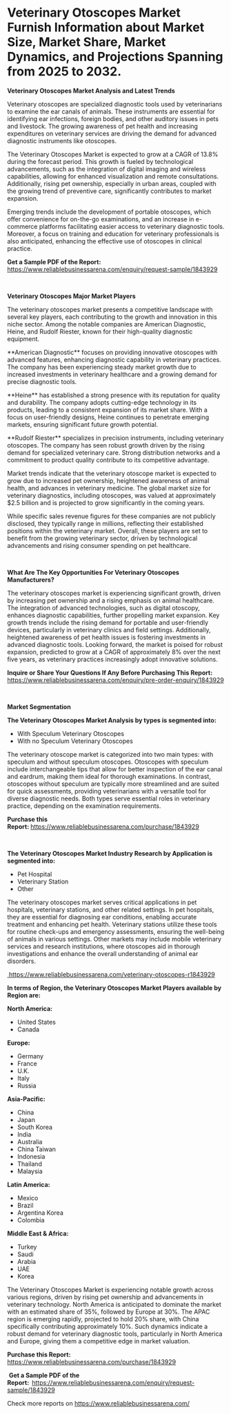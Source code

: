 <p><h1>Veterinary Otoscopes Market Furnish Information about Market Size, Market Share, Market Dynamics, and Projections Spanning from 2025 to 2032.</h1></p><p><strong>Veterinary Otoscopes Market Analysis and Latest Trends</strong></p>
<p><p>Veterinary otoscopes are specialized diagnostic tools used by veterinarians to examine the ear canals of animals. These instruments are essential for identifying ear infections, foreign bodies, and other auditory issues in pets and livestock. The growing awareness of pet health and increasing expenditures on veterinary services are driving the demand for advanced diagnostic instruments like otoscopes.</p><p>The Veterinary Otoscopes Market is expected to grow at a CAGR of 13.8% during the forecast period. This growth is fueled by technological advancements, such as the integration of digital imaging and wireless capabilities, allowing for enhanced visualization and remote consultations. Additionally, rising pet ownership, especially in urban areas, coupled with the growing trend of preventive care, significantly contributes to market expansion. </p><p>Emerging trends include the development of portable otoscopes, which offer convenience for on-the-go examinations, and an increase in e-commerce platforms facilitating easier access to veterinary diagnostic tools. Moreover, a focus on training and education for veterinary professionals is also anticipated, enhancing the effective use of otoscopes in clinical practice.</p></p>
<p><strong>Get a Sample PDF of the Report:&nbsp;</strong> <a href="https://www.reliablebusinessarena.com/enquiry/request-sample/1843929?utm_campaign=2133&utm_medium=2&utm_source=Github&utm_content=ia&utm_term=03032025&utm_id=veterinary-otoscopes">https://www.reliablebusinessarena.com/enquiry/request-sample/1843929</a></p>
<p>&nbsp;</p>
<p><strong>Veterinary Otoscopes Major Market Players</strong></p>
<p><p>The veterinary otoscopes market presents a competitive landscape with several key players, each contributing to the growth and innovation in this niche sector. Among the notable companies are American Diagnostic, Heine, and Rudolf Riester, known for their high-quality diagnostic equipment.</p><p>**American Diagnostic** focuses on providing innovative otoscopes with advanced features, enhancing diagnostic capability in veterinary practices. The company has been experiencing steady market growth due to increased investments in veterinary healthcare and a growing demand for precise diagnostic tools.</p><p>**Heine** has established a strong presence with its reputation for quality and durability. The company adopts cutting-edge technology in its products, leading to a consistent expansion of its market share. With a focus on user-friendly designs, Heine continues to penetrate emerging markets, ensuring significant future growth potential.</p><p>**Rudolf Riester** specializes in precision instruments, including veterinary otoscopes. The company has seen robust growth driven by the rising demand for specialized veterinary care. Strong distribution networks and a commitment to product quality contribute to its competitive advantage.</p><p>Market trends indicate that the veterinary otoscope market is expected to grow due to increased pet ownership, heightened awareness of animal health, and advances in veterinary medicine. The global market size for veterinary diagnostics, including otoscopes, was valued at approximately $2.5 billion and is projected to grow significantly in the coming years.</p><p>While specific sales revenue figures for these companies are not publicly disclosed, they typically range in millions, reflecting their established positions within the veterinary market. Overall, these players are set to benefit from the growing veterinary sector, driven by technological advancements and rising consumer spending on pet healthcare.</p></p>
<p>&nbsp;</p>
<p><strong>What Are The Key Opportunities For Veterinary Otoscopes Manufacturers?</strong></p>
<p><p>The veterinary otoscopes market is experiencing significant growth, driven by increasing pet ownership and a rising emphasis on animal healthcare. The integration of advanced technologies, such as digital otoscopy, enhances diagnostic capabilities, further propelling market expansion. Key growth trends include the rising demand for portable and user-friendly devices, particularly in veterinary clinics and field settings. Additionally, heightened awareness of pet health issues is fostering investments in advanced diagnostic tools. Looking forward, the market is poised for robust expansion, predicted to grow at a CAGR of approximately 8% over the next five years, as veterinary practices increasingly adopt innovative solutions.</p></p>
<p><strong>Inquire or Share Your Questions If Any Before Purchasing This Report:</strong> <a href="https://www.reliablebusinessarena.com/enquiry/pre-order-enquiry/1843929?utm_campaign=2133&utm_medium=2&utm_source=Github&utm_content=ia&utm_term=03032025&utm_id=veterinary-otoscopes">https://www.reliablebusinessarena.com/enquiry/pre-order-enquiry/1843929</a></p>
<p>&nbsp;</p>
<p><strong>Market Segmentation</strong></p>
<p><strong>The Veterinary Otoscopes Market Analysis by types is segmented into:</strong></p>
<p><ul><li>With Speculum Veterinary Otoscopes</li><li>With no Speculum Veterinary Otoscopes</li></ul></p>
<p><p>The veterinary otoscope market is categorized into two main types: with speculum and without speculum otoscopes. Otoscopes with speculum include interchangeable tips that allow for better inspection of the ear canal and eardrum, making them ideal for thorough examinations. In contrast, otoscopes without speculum are typically more streamlined and are suited for quick assessments, providing veterinarians with a versatile tool for diverse diagnostic needs. Both types serve essential roles in veterinary practice, depending on the examination requirements.</p></p>
<p><strong>Purchase this Report:&nbsp;</strong><a href="https://www.reliablebusinessarena.com/purchase/1843929?utm_campaign=2133&utm_medium=2&utm_source=Github&utm_content=ia&utm_term=03032025&utm_id=veterinary-otoscopes">https://www.reliablebusinessarena.com/purchase/1843929</a></p>
<p>&nbsp;</p>
<p><strong>The Veterinary Otoscopes Market Industry Research by Application is segmented into:</strong></p>
<p><ul><li>Pet Hospital</li><li>Veterinary Station</li><li>Other</li></ul></p>
<p><p>The veterinary otoscopes market serves critical applications in pet hospitals, veterinary stations, and other related settings. In pet hospitals, they are essential for diagnosing ear conditions, enabling accurate treatment and enhancing pet health. Veterinary stations utilize these tools for routine check-ups and emergency assessments, ensuring the well-being of animals in various settings. Other markets may include mobile veterinary services and research institutions, where otoscopes aid in thorough investigations and enhance the overall understanding of animal ear disorders.</p></p>
<p><a href="https://www.reliablebusinessarena.com/veterinary-otoscopes-r1843929?utm_campaign=2133&utm_medium=2&utm_source=Github&utm_content=ia&utm_term=03032025&utm_id=veterinary-otoscopes">&nbsp;https://www.reliablebusinessarena.com/veterinary-otoscopes-r1843929</a></p>
<p><strong>In terms of Region, the Veterinary Otoscopes Market Players available by Region are:</strong></p>
<p>
    <p> <strong> North America: </strong>
        <ul>
            <li>United States</li>
            <li>Canada</li>
        </ul>
        </p> 
    <p> <strong> Europe: </strong>
        <ul>
            <li>Germany</li>
            <li>France</li>
            <li>U.K.</li>
            <li>Italy</li>
            <li>Russia</li>
        </ul>
        </p> 
    <p> <strong> Asia-Pacific: </strong>
        <ul>
            <li>China</li>
            <li>Japan</li>
            <li>South Korea</li>
            <li>India</li>
            <li>Australia</li>
            <li>China Taiwan</li>
            <li>Indonesia</li>
            <li>Thailand</li>
            <li>Malaysia</li>
        </ul>
        </p> 
    <p> <strong> Latin America: </strong>
        <ul>
            <li>Mexico</li>
            <li>Brazil</li>
            <li>Argentina Korea</li>
            <li>Colombia</li>
        </ul>
        </p> 
    <p> <strong> Middle East & Africa: </strong>
        <ul>
            <li>Turkey</li>
            <li>Saudi</li>
            <li>Arabia</li>
            <li>UAE</li>
            <li>Korea</li>
        </ul>
    </p>
    </p>
<p><p>The Veterinary Otoscopes Market is experiencing notable growth across various regions, driven by rising pet ownership and advancements in veterinary technology. North America is anticipated to dominate the market with an estimated share of 35%, followed by Europe at 30%. The APAC region is emerging rapidly, projected to hold 20% share, with China specifically contributing approximately 10%. Such dynamics indicate a robust demand for veterinary diagnostic tools, particularly in North America and Europe, giving them a competitive edge in market valuation.</p></p>
<p><strong>Purchase this Report: </strong><a href="https://www.reliablebusinessarena.com/purchase/1843929?utm_campaign=2133&utm_medium=2&utm_source=Github&utm_content=ia&utm_term=03032025&utm_id=veterinary-otoscopes">https://www.reliablebusinessarena.com/purchase/1843929</a></p>
<p>&nbsp;<strong>Get a Sample PDF of the Report:&nbsp;&nbsp;</strong><a href="https://www.reliablebusinessarena.com/enquiry/request-sample/1843929?utm_campaign=2133&utm_medium=2&utm_source=Github&utm_content=ia&utm_term=03032025&utm_id=veterinary-otoscopes">https://www.reliablebusinessarena.com/enquiry/request-sample/1843929</a></p>
<p><strong></strong></p>
<p>Check more reports on <a href="https://www.reliablebusinessarena.com/?utm_campaign=2133&utm_medium=2&utm_source=Github&utm_content=ia&utm_term=03032025&utm_id=veterinary-otoscopes">https://www.reliablebusinessarena.com/</a></p>
